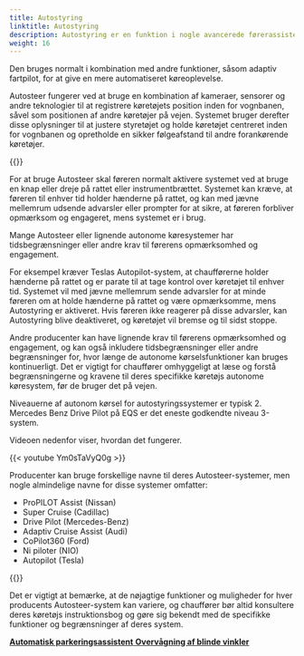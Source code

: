```yaml
---
title: Autostyring
linktitle: Autostyring
description: Autostyring er en funktion i nogle avancerede førerassistentsystemer, der tillader et køretøj automatisk at styre sig selv inden for en vognbane på en motorvej eller motorvej.
weight: 16
---
```

<!-- markdownlint-disable MD033 -->
Den bruges normalt i kombination med andre funktioner, såsom adaptiv fartpilot, for at give en mere automatiseret køreoplevelse.

Autosteer fungerer ved at bruge en kombination af kameraer, sensorer og andre teknologier til at registrere køretøjets position inden for vognbanen, såvel som positionen af ​​andre køretøjer på vejen. Systemet bruger derefter disse oplysninger til at justere styretøjet og holde køretøjet centreret inden for vognbanen og opretholde en sikker følgeafstand til andre forankørende køretøjer.

{{<evkxdisplayaddarticle />}}

For at bruge Autosteer skal føreren normalt aktivere systemet ved at bruge en knap eller dreje på rattet eller instrumentbrættet. Systemet kan kræve, at føreren til enhver tid holder hænderne på rattet, og kan med jævne mellemrum udsende advarsler eller prompter for at sikre, at føreren forbliver opmærksom og engageret, mens systemet er i brug.

Mange Autosteer eller lignende autonome køresystemer har tidsbegrænsninger eller andre krav til førerens opmærksomhed og engagement.

For eksempel kræver Teslas Autopilot-system, at chaufførerne holder hænderne på rattet og er parate til at tage kontrol over køretøjet til enhver tid. Systemet vil med jævne mellemrum sende advarsler for at minde føreren om at holde hænderne på rattet og være opmærksomme, mens Autostyring er aktiveret. Hvis føreren ikke reagerer på disse advarsler, kan Autostyring blive deaktiveret, og køretøjet vil bremse og til sidst stoppe.

Andre producenter kan have lignende krav til førerens opmærksomhed og engagement, og kan også inkludere tidsbegrænsninger eller andre begrænsninger for, hvor længe de autonome kørselsfunktioner kan bruges kontinuerligt. Det er vigtigt for chauffører omhyggeligt at læse og forstå begrænsningerne og kravene til deres specifikke køretøjs autonome køresystem, før de bruger det på vejen.

Niveauerne af autonom kørsel for autostyringssystemer er typisk 2. Mercedes Benz Drive Pilot på EQS er det eneste godkendte niveau 3-system.

Videoen nedenfor viser, hvordan det fungerer.

{{< youtube Ym0sTaVyQ0g >}}

Producenter kan bruge forskellige navne til deres Autosteer-systemer, men nogle almindelige navne for disse systemer omfatter:

- ProPILOT Assist (Nissan)
- Super Cruise (Cadillac)
- Drive Pilot (Mercedes-Benz)
- Adaptiv Cruise Assist (Audi)
- CoPilot360 (Ford)
- Ni piloter (NIO)
- Autopilot (Tesla)

{{<evkxdisplayaddarticle />}}

Det er vigtigt at bemærke, at de nøjagtige funktioner og muligheder for hver producents Autosteer-system kan variere, og chauffører bør altid konsultere deres køretøjs instruktionsbog og gøre sig bekendt med de specifikke funktioner og begrænsninger af deres system.

<div class="mt-3 mb-3">
     <a href="../automaticemergencysteering/" class="text-decoration-none text-black"><strong><i class="bi-arrow-left"></i> Automatisk parkeringsassistent</strong> </a>
     <a href="../blindspotmonitoring/" class="text-decoration-none text-black float-end"><strong>Overvågning af blinde vinkler <i class="bi-arrow-right"></i></strong></a>
</div>